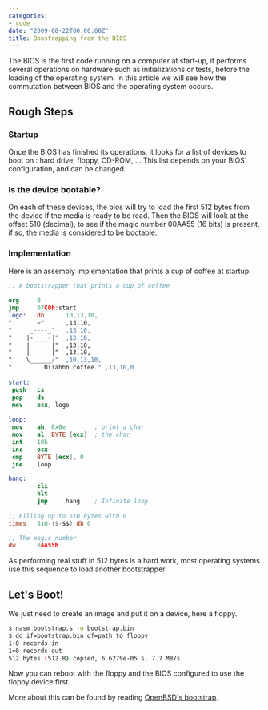 ```yaml
---
categories:
- code
date: "2009-08-22T00:00:00Z"
title: Boostrapping from the BIOS
---
```


The BIOS is the first code running on a computer at start-up, it
performs several operations on hardware such as initializations or
tests, before the loading of the operating system. In this article we
will see how the commutation between BIOS and the operating system
occurs.

## Rough Steps

### Startup

Once the BIOS has finished its operations, it looks for a list of
devices to boot on : hard drive, floppy, CD-ROM, ...  This list
depends on your BIOS' configuration, and can be changed.

### Is the device bootable?

On each of these devices, the bios will try to load the first 512
bytes from the device if the media is ready to be read.  Then the BIOS
will look at the offset 510 (decimal), to see if the magic number
00AA55 (16 bits) is present, if so, the media is considered to be
bootable.

### Implementation

Here is an assembly implementation that prints a cup of coffee at
startup:

```nasm
;; A bootstrapper that prints a cup of coffee
 
org     0
jmp     07C0h:start
logo:   db      10,13,10,
"       ~"      ,13,10,
"     _----_"   ,13,10,
"    |-____-|"  ,13,10,
"    |      |"  ,13,10,
"    |      |"  ,13,10,
"    \______/"  ,10,13,10,
"         Niiahhh coffee." ,13,10,0
 
start: 
 push   cs
 pop    ds
 mov    ecx, logo
 
loop: 
 mov    ah, 0x0e        ; print a char
 mov    al, BYTE [ecx]  ; the char
 int    10h
 inc    ecx
 cmp    BYTE [ecx], 0
 jne    loop

hang:
        cli
        hlt
        jmp     hang    ; Infinite loop
 
;; Filling up to 510 bytes with 0
times   510-($-$$) db 0

;; The magic number
dw      0AA55h
```

As performing real stuff in 512 bytes is a hard work, most operating
systems use this sequence to load another bootstrapper.

## Let's Boot!

We just need to create an image and put it on a device, here a floppy.

```bash
$ nasm bootstrap.s -o bootstrap.bin
$ dd if=bootstrap.bin of=path_to_floppy
1+0 records in
1+0 records out
512 bytes (512 B) copied, 6.6279e-05 s, 7.7 MB/s
```

Now you can reboot with the floppy and the BIOS configured to use the
floppy device first.

More about this can be found by reading [OpenBSD's bootstrap](http://www.openbsd.org/cgi-bin/cvsweb/src/sys/arch/i386/boot/Attic/start.S?rev=1.8;content-type=text%2Fplain).
